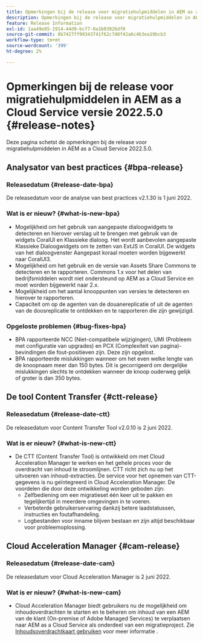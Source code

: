 ```yaml
---
title: Opmerkingen bij de release voor migratiehulpmiddelen in AEM as a Cloud Service versie 2022.5.0
description: Opmerkingen bij de release voor migratiehulpmiddelen in AEM as a Cloud Service versie 2022.5.0
feature: Release Information
exl-id: 1aa49e85-1914-44d9-bcf7-0a1b03926df0
source-git-commit: 8b7427ff99343741f62c7d0f42a6c4b3ea19bcb3
workflow-type: tm+mt
source-wordcount: '399'
ht-degree: 2%

---
```


# Opmerkingen bij de release voor migratiehulpmiddelen in AEM as a Cloud Service versie 2022.5.0 {#release-notes}

Deze pagina schetst de opmerkingen bij de release voor migratiehulpmiddelen in AEM as a Cloud Service 2022.5.0.

## Analysator van best practices {#bpa-release}

### Releasedatum {#release-date-bpa}

De releasedatum voor de analyse van best practices v2.1.30 is 1 juni 2022.

### Wat is er nieuw? {#what-is-new-bpa}

* Mogelijkheid om het gebruik van aangepaste dialoogwidgets te detecteren en hierover verslag uit te brengen met gebruik van de widgets CoralUI en Klassieke dialoog. Het wordt aanbevolen aangepaste Klassieke Dialoogwidgets om te zetten van ExtJS in CoralUI. De widgets van het dialoogvenster Aangepast koraal moeten worden bijgewerkt naar CoralUI3.
* Mogelijkheid om het gebruik en de versie van Assets Share Commons te detecteren en te rapporteren. Commons 1.x voor het delen van bedrijfsmiddelen wordt niet ondersteund op AEM as a Cloud Service en moet worden bijgewerkt naar 2.x.
* Mogelijkheid om het aantal knooppunten van versies te detecteren en hierover te rapporteren.
* Capaciteit om op de agenten van de douanereplicatie of uit de agenten van de doosreplicatie te ontdekken en te rapporteren die zijn gewijzigd.

### Opgeloste problemen {#bug-fixes-bpa}

* BPA rapporteerde NCC (Niet-compatibele wijzigingen), UMI (Probleem met configuratie van upgrades) en PCX (Complexiteit van pagina)-bevindingen die fout-positieven zijn. Deze zijn opgelost.
* BPA rapporteerde mislukkingen wanneer om het even welke lengte van de knoopnaam meer dan 150 bytes. Dit is gecorrigeerd om dergelijke mislukkingen slechts te ontdekken wanneer de knoop ouderweg gelijk of groter is dan 350 bytes.

## De tool Content Transfer {#ctt-release}

### Releasedatum {#release-date-ctt}

De releasedatum voor Content Transfer Tool v2.0.10 is 2 juni 2022.

### Wat is er nieuw? {#what-is-new-ctt}

* De CTT (Content Transfer Tool) is ontwikkeld om met Cloud Acceleration Manager te werken en het gehele proces voor de overdracht van inhoud te stroomlijnen. CTT richt zich nu op het uitvoeren van inhoud-extracties. De service voor het opnemen van CTT-gegevens is nu geïntegreerd in Cloud Acceleration Manager. De voordelen die door deze ontwikkeling worden geboden zijn:
   * Zelfbediening om een migratieset één keer uit te pakken en tegelijkertijd in meerdere omgevingen in te voeren.
   * Verbeterde gebruikerservaring dankzij betere laadstatussen, instructies en foutafhandeling.
   * Logbestanden voor inname blijven bestaan en zijn altijd beschikbaar voor probleemoplossing.

## Cloud Acceleration Manager {#cam-release}

### Releasedatum {#release-date-cam}

De releasedatum voor Cloud Acceleration Manager is 2 juni 2022.

### Wat is er nieuw? {#what-is-new-cam}

* Cloud Acceleration Manager biedt gebruikers nu de mogelijkheid om inhoudoverdrachten te starten en te beheren om inhoud van een AEM van de klant (On-premise of Adobe Managed Services) te verplaatsen naar AEM as a Cloud Service als onderdeel van een migratieproject. Zie [Inhoudsoverdrachtkaart gebruiken](https://experienceleague.adobe.com/docs/experience-manager-cloud-service/content/migration-journey/cloud-acceleration-manager/using-cam/cam-implementation-phase.html#content-transfer) voor meer informatie .
